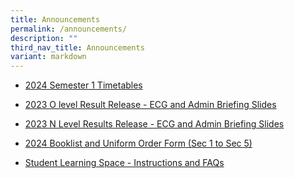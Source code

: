 ```yaml
---
title: Announcements
permalink: /announcements/
description: ""
third_nav_title: Announcements
variant: markdown
---
```

*  [2024 Semester 1 Timetables](/announcements/sem1timetables2024/)

* [2023 O level Result Release - ECG and Admin Briefing Slides](/files/O_Level_Results_Briefing__ECG_Applications_.pdf)

*   [2023 N Level Results Release - ECG and Admin Briefing Slides](/files/Briefing_slides_for_2023_N_level_Results_Release__ECG_Applications_.pdf)

*   [2024 Booklist and Uniform Order Form (Sec 1 to Sec 5)](/announcements/2023-booklist-and-uniform-order-form-sec-1-to-sec-5)
           
*   [Student Learning Space - Instructions and FAQs](/files/Student%20SLS%20account%20activation%20(Instructions%20and%20FAQs).pdf)